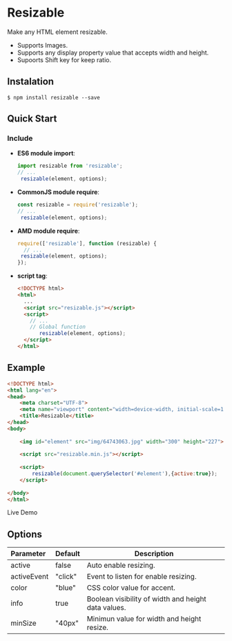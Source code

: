 # Resizable

Make any HTML element resizable.

* Supports Images.
* Supports any display property value that accepts width and height.
* Supoorts Shift key for keep ratio.

## Instalation

```
$ npm install resizable --save
```

## Quick Start

### Include

- **ES6 module import**:

  ```js
  import resizable from 'resizable';
  // ...
   resizable(element, options);
  ```

- **CommonJS module require**:

  ```js
  const resizable = require('resizable');
  // ...
   resizable(element, options);
  ```

- **AMD module require**:

  ```js
  require(['resizable'], function (resizable) {
    // ...
   resizable(element, options);
  });
  ```

- **script tag**:

  ```html
  <!DOCTYPE html>
  <html>
    ...
    <script src="resizable.js"></script>
    <script>
      // ...
      // Global function
     	 resizable(element, options);
    </script>
  </html>
  ```

## Example

```html
<!DOCTYPE html>
<html lang="en">
<head>
    <meta charset="UTF-8">
    <meta name="viewport" content="width=device-width, initial-scale=1.0">
    <title>Resizable</title>
</head>
<body>
    
    <img id="element" src="img/64743063.jpg" width="300" height="227"> 
    
    <script src="resizable.min.js"></script>
    
    <script>
        resizable(document.querySelector('#element'),{active:true});
    </script>
    
</body>
</html>
```

Live Demo

## Options


| Parameter   | Default | Description                                         |
| :---------- | ------- | --------------------------------------------------- |
| active      | false   | Auto enable resizing.                               |
| activeEvent | "click" | Event to listen for enable resizing.                |
| color       | "blue"  | CSS color value for accent.                         |
| info        | true    | Boolean visibility of width and height data values. |
| minSize     | "40px"  | Minimun value for width and height resize.          |



